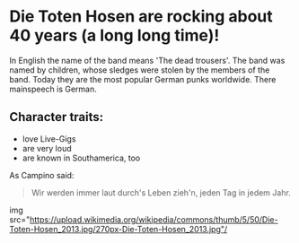 # Die Toten Hosen are rocking about 40 years (a long long time)!
In English the name of the band means 'The dead trousers'. The band was named by children, whose sledges were stolen by the members of the band. Today they are the most popular German punks worldwide. There mainspeech is German.
## Character traits:
* love Live-Gigs
* are very loud
* are known in Southamerica, too

As Campino said:

>Wir werden immer laut durch's
>Leben zieh'n, jeden Tag in
>jedem Jahr.

img src="https://upload.wikimedia.org/wikipedia/commons/thumb/5/50/Die-Toten-Hosen_2013.jpg/270px-Die-Toten-Hosen_2013.jpg"/
